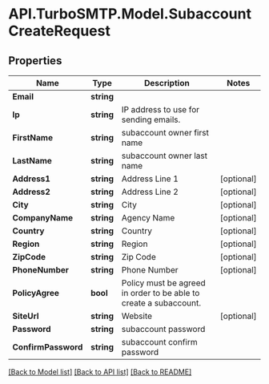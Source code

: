 # API.TurboSMTP.Model.SubaccountCreateRequest

## Properties

Name | Type | Description | Notes
------------ | ------------- | ------------- | -------------
**Email** | **string** |  | 
**Ip** | **string** | IP address to use for sending emails. | 
**FirstName** | **string** | subaccount owner first name | 
**LastName** | **string** | subaccount owner last name | 
**Address1** | **string** | Address Line 1 | [optional] 
**Address2** | **string** | Address Line 2 | [optional] 
**City** | **string** | City | [optional] 
**CompanyName** | **string** | Agency Name | [optional] 
**Country** | **string** | Country | [optional] 
**Region** | **string** | Region | [optional] 
**ZipCode** | **string** | Zip Code | [optional] 
**PhoneNumber** | **string** | Phone Number | [optional] 
**PolicyAgree** | **bool** | Policy must be agreed in order to be able to create a subaccount. | 
**SiteUrl** | **string** | Website | [optional] 
**Password** | **string** | subaccount password | 
**ConfirmPassword** | **string** | subaccount confirm password | 

[[Back to Model list]](../README.md#documentation-for-models) [[Back to API list]](../README.md#documentation-for-api-endpoints) [[Back to README]](../README.md)

